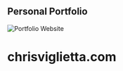 ## Personal Portfolio

![Portfolio Website](https://i.ibb.co/WgPMpts/image.png)
# chrisviglietta.com
